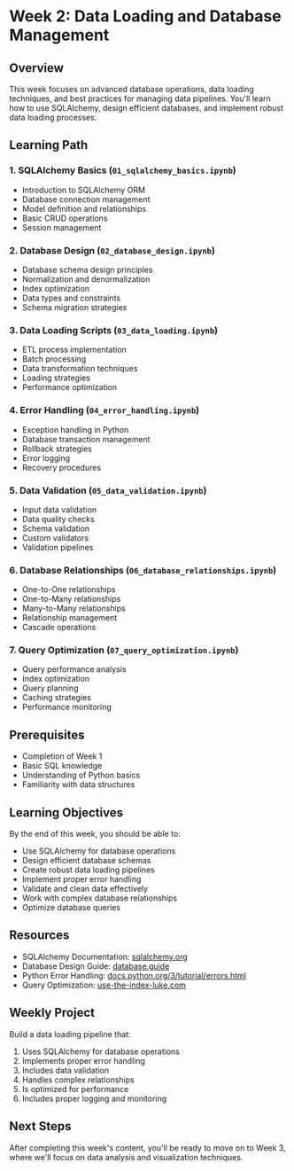 # Week 2: Data Loading and Database Management

## Overview
This week focuses on advanced database operations, data loading techniques, and best practices for managing data pipelines. You'll learn how to use SQLAlchemy, design efficient databases, and implement robust data loading processes.

## Learning Path

### 1. SQLAlchemy Basics (`01_sqlalchemy_basics.ipynb`)
- Introduction to SQLAlchemy ORM
- Database connection management
- Model definition and relationships
- Basic CRUD operations
- Session management

### 2. Database Design (`02_database_design.ipynb`)
- Database schema design principles
- Normalization and denormalization
- Index optimization
- Data types and constraints
- Schema migration strategies

### 3. Data Loading Scripts (`03_data_loading.ipynb`)
- ETL process implementation
- Batch processing
- Data transformation techniques
- Loading strategies
- Performance optimization

### 4. Error Handling (`04_error_handling.ipynb`)
- Exception handling in Python
- Database transaction management
- Rollback strategies
- Error logging
- Recovery procedures

### 5. Data Validation (`05_data_validation.ipynb`)
- Input data validation
- Data quality checks
- Schema validation
- Custom validators
- Validation pipelines

### 6. Database Relationships (`06_database_relationships.ipynb`)
- One-to-One relationships
- One-to-Many relationships
- Many-to-Many relationships
- Relationship management
- Cascade operations

### 7. Query Optimization (`07_query_optimization.ipynb`)
- Query performance analysis
- Index optimization
- Query planning
- Caching strategies
- Performance monitoring

## Prerequisites
- Completion of Week 1
- Basic SQL knowledge
- Understanding of Python basics
- Familiarity with data structures

## Learning Objectives
By the end of this week, you should be able to:
- Use SQLAlchemy for database operations
- Design efficient database schemas
- Create robust data loading pipelines
- Implement proper error handling
- Validate and clean data effectively
- Work with complex database relationships
- Optimize database queries

## Resources
- SQLAlchemy Documentation: [sqlalchemy.org](https://www.sqlalchemy.org)
- Database Design Guide: [database.guide](https://database.guide)
- Python Error Handling: [docs.python.org/3/tutorial/errors.html](https://docs.python.org/3/tutorial/errors.html)
- Query Optimization: [use-the-index-luke.com](https://use-the-index-luke.com)

## Weekly Project
Build a data loading pipeline that:
1. Uses SQLAlchemy for database operations
2. Implements proper error handling
3. Includes data validation
4. Handles complex relationships
5. Is optimized for performance
6. Includes proper logging and monitoring

## Next Steps
After completing this week's content, you'll be ready to move on to Week 3, where we'll focus on data analysis and visualization techniques.
